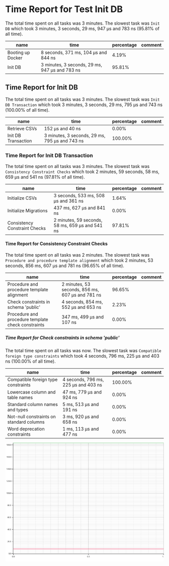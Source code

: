 # Time Report for Test Init DB

The total time spent on all tasks was 3 minutes.
The slowest task was `Init DB` which took 3 minutes, 3 seconds, 29 ms, 947 µs and 783 ns (95.81% of all time).

| name              | time                                           | percentage | comment |
|-------------------|------------------------------------------------|------------|---------|
| Booting up Docker | 8 seconds, 371 ms, 104 µs and 844 ns           | 4.19%      |         |
| Init DB           | 3 minutes, 3 seconds, 29 ms, 947 µs and 783 ns | 95.81%     |         |

## Time Report for Init DB

The total time spent on all tasks was 3 minutes.
The slowest task was `Init DB Transaction` which took 3 minutes, 3 seconds, 29 ms, 795 µs and 743 ns (100.00% of all time).

| name                | time                                           | percentage | comment |
|---------------------|------------------------------------------------|------------|---------|
| Retrieve CSVs       | 152 µs and 40 ns                               | 0.00%      |         |
| Init DB Transaction | 3 minutes, 3 seconds, 29 ms, 795 µs and 743 ns | 100.00%    |         |

### Time Report for Init DB Transaction

The total time spent on all tasks was 3 minutes.
The slowest task was `Consistency Constraint Checks` which took 2 minutes, 59 seconds, 58 ms, 659 µs and 541 ns (97.81% of all time).

| name                          | time                                            | percentage | comment |
|-------------------------------|-------------------------------------------------|------------|---------|
| Initialize CSVs               | 3 seconds, 533 ms, 508 µs and 361 ns            | 1.64%      |         |
| Initialize Migrations         | 437 ms, 627 µs and 841 ns                       | 0.00%      |         |
| Consistency Constraint Checks | 2 minutes, 59 seconds, 58 ms, 659 µs and 541 ns | 97.81%     |         |

#### Time Report for Consistency Constraint Checks

The total time spent on all tasks was 2 minutes.
The slowest task was `Procedure and procedure template alignment` which took 2 minutes, 53 seconds, 856 ms, 607 µs and 781 ns (96.65% of all time).

| name                                               | time                                             | percentage | comment |
|----------------------------------------------------|--------------------------------------------------|------------|---------|
| Procedure and procedure template alignment         | 2 minutes, 53 seconds, 856 ms, 607 µs and 781 ns | 96.65%     |         |
| Check constraints in schema 'public'               | 4 seconds, 854 ms, 552 µs and 653 ns             | 2.23%      |         |
| Procedure and procedure template check constraints | 347 ms, 499 µs and 107 ns                        | 0.00%      |         |

##### Time Report for Check constraints in schema 'public'

The total time spent on all tasks was now.
The slowest task was `Compatible foreign type constraints` which took 4 seconds, 796 ms, 225 µs and 403 ns (100.00% of all time).

| name                                     | time                                 | percentage | comment |
|------------------------------------------|--------------------------------------|------------|---------|
| Compatible foreign type constraints      | 4 seconds, 796 ms, 225 µs and 403 ns | 100.00%    |         |
| Lowercase column and table names         | 47 ms, 779 µs and 924 ns             | 0.00%      |         |
| Standard column names and types          | 5 ms, 513 µs and 191 ns              | 0.00%      |         |
| Not-null constraints on standard columns | 3 ms, 920 µs and 658 ns              | 0.00%      |         |
| Word deprecation constraints             | 1 ms, 113 µs and 477 ns              | 0.00%      |         |

![Plot](time_requirements_report.png)
